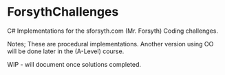 # ForsythChallenges
C# Implementations for the sforsyth.com (Mr. Forsyth) Coding challenges.

Notes; These are procedural implementations. Another version using OO will be done later in the (A-Level) course.

WIP - will document once solutions completed.

